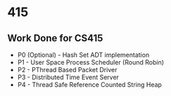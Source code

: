 # 415
## Work Done for CS415
- P0 (Optional) - Hash Set ADT implementation
- P1 - User Space Process Scheduler (Round Robin)
- P2 - PThread Based Packet Driver
- P3 - Distributed Time Event Server
- P4 - Thread Safe Reference Counted String Heap
